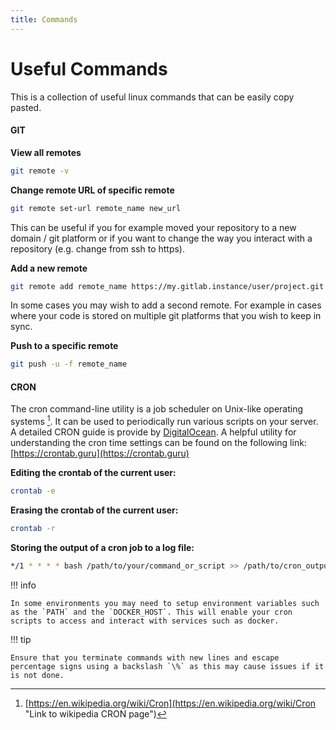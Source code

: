 ```yaml
---
title: Commands
---
```


# Useful Commands

This is a collection of useful linux commands that can be easily copy pasted.

#### GIT

**View all remotes**
```bash linenums="1"
git remote -v
```

**Change remote URL of specific remote**
```bash linenums="1"
git remote set-url remote_name new_url
```
This can be useful if you for example moved your repository to a new domain / git platform or if you want to change the way you interact with a repository (e.g. change from ssh to https).

**Add a new remote**
```bash linenums="1"
git remote add remote_name https://my.gitlab.instance/user/project.git
```
In some cases you may wish to add a second remote. For example in cases where your code is stored on multiple git platforms that you wish to keep in sync.

**Push to a specific remote**
```bash linenums="1"
git push -u -f remote_name
```

#### CRON
The cron command-line utility is a job scheduler on Unix-like operating systems [^1]. It can be used to periodically run various scripts on your server. A detailed CRON guide is provide by [DigitalOcean](https://www.digitalocean.com/community/tutorials/how-to-use-cron-to-automate-tasks-ubuntu-1804). A helpful utility for understanding the cron time settings can be found on the following link: [https://crontab.guru](https://crontab.guru)

**Editing the crontab of the current user:**
```bash linenums="1"
crontab -e
```

**Erasing the crontab of the current user:**
```bash linenums="1"
crontab -r
```

**Storing the output of a cron job to a log file:**
```bash linenums="1"
*/1 * * * * bash /path/to/your/command_or_script >> /path/to/cron_output.log 2>&1
```

!!! info

    In some environments you may need to setup environment variables such as the `PATH` and the `DOCKER_HOST`. This will enable your cron scripts to access and interact with services such as docker.


!!! tip

    Ensure that you terminate commands with new lines and escape percentage signs using a backslash `\%` as this may cause issues if it is not done.


[^1]: [https://en.wikipedia.org/wiki/Cron](https://en.wikipedia.org/wiki/Cron "Link to wikipedia CRON page")
